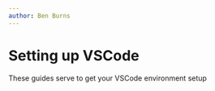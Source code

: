 ```yaml
---
author: Ben Burns
---
```


# Setting up VSCode
These guides serve to get your VSCode environment setup 
